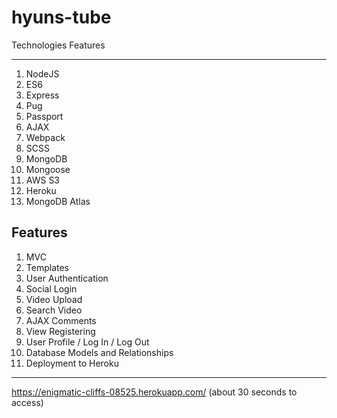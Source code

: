 hyuns-tube
==========

Technologies      Features
------------      --------
1. NodeJS
2. ES6
3. Express
4. Pug
5. Passport
6. AJAX
7. Webpack
8. SCSS
9. MongoDB
10. Mongoose
11. AWS S3
12. Heroku
13. MongoDB Atlas

Features
--------
1. MVC
2. Templates
3. User Authentication
4. Social Login
5. Video Upload
6. Search Video
7. AJAX Comments
8. View Registering
9. User Profile / Log In / Log Out
10. Database Models and Relationships
11. Deployment to Heroku

- - -
https://enigmatic-cliffs-08525.herokuapp.com/ (about 30 seconds to access)
